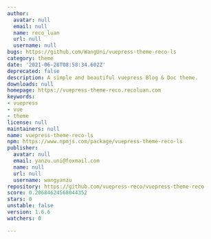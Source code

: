 ```yaml
---
author:
  avatar: null
  email: null
  name: reco_luan
  url: null
  username: null
bugs: https://github.com/WangUni/vuepress-theme-reco-ls
category: theme
date: '2021-06-28T08:58:34.602Z'
deprecated: false
description: A simple and beautiful vuepress Blog & Doc theme.
downloads: null
homepage: https://vuepress-theme-reco.recoluan.com
keywords:
- vuepress
- vue
- theme
license: null
maintainers: null
name: vuepress-theme-reco-ls
npm: https://www.npmjs.com/package/vuepress-theme-reco-ls
publisher:
  avatar: null
  email: yanzu.uni@foxmail.com
  name: null
  url: null
  username: wangyanzu
repository: https://github.com/vuepress-reco/vuepress-theme-reco
score: 0.20684624568044352
stars: 0
unstable: false
version: 1.6.6
watchers: 0

---
```


